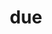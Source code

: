 ---
category: 3-letters
denotation: null
name: due
reference_link: https://www.etymonline.com/word/due
root_language: null
root_name: null
title: due
type: free
word_sums:
- respelling: due
  sum: 'Due + '
---